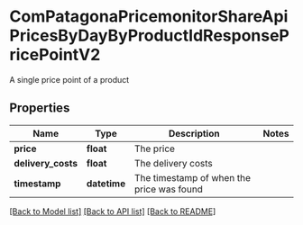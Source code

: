 # ComPatagonaPricemonitorShareApiPricesByDayByProductIdResponsePricePointV2

A single price point of a product
## Properties
Name | Type | Description | Notes
------------ | ------------- | ------------- | -------------
**price** | **float** | The price | 
**delivery_costs** | **float** | The delivery costs | 
**timestamp** | **datetime** | The timestamp of when the price was found | 

[[Back to Model list]](../README.md#documentation-for-models) [[Back to API list]](../README.md#documentation-for-api-endpoints) [[Back to README]](../README.md)


